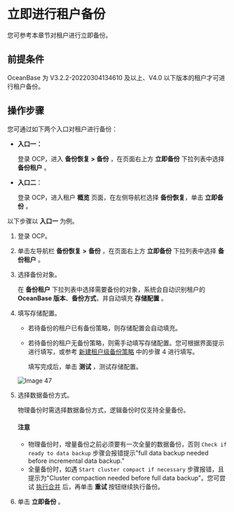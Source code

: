 # 立即进行租户备份

您可参考本章节对租户进行立即备份。

## 前提条件

OceanBase 为 V3.2.2-20220304134610 及以上、V4.0 以下版本的租户才可进行租户备份。

## 操作步骤

您可通过如下两个入口对租户进行备份：

* **入口一：**

    登录 OCP，进入 **备份恢复 > 备份** ，在页面右上方 **立即备份** 下拉列表中选择 **备份租户** 。

* **入口二**：

    登录 OCP，进入租户 **概览** 页面，在左侧导航栏选择 **备份恢复**，单击 **立即备份** 。

以下步骤以 **入口一** 为例。

1. 登录 OCP。

2. 单击左导航栏 **备份恢复** **\>** **备份** ，在页面右上方 **立即备份** 下拉列表中选择 **备份租户** 。

3. 选择备份对象。

   在 **备份租户** 下拉列表中选择需要备份的对象，系统会自动识别租户的 **OceanBase 版本**、**备份方式**，并自动填充 **存储配置** 。

4. 填写存储配置。

   * 若待备份的租户已有备份策略，则存储配置会自动填充。

   * 若待备份的租户无备份策略，则需手动填写存储配置。您可根据界面提示进行填写，或参考 [新建租户级备份策略](../500.regular-backup/200.manage-tenant-backup-strategy/100.creat-a-tenant-backup-stategy.md) 中的步骤 4 进行填写。

     填写完成后，单击 **测试** ，测试存储配置。

   ![Image 47](https://obbusiness-private.oss-cn-shanghai.aliyuncs.com/doc/img/ocp/401/%E5%AD%98%E5%82%A8%E9%85%8D%E7%BD%AE1.png)

5. 选择数据备份方式。

   物理备份时需选择数据备份方式，逻辑备份时仅支持全量备份。

    <main id="notice" type='notice'>
    <h4>注意</h4>
    <ul>
    <li>物理备份时，增量备份之前必须要有一次全量的数据备份，否则 <code>Check if ready to data backup</code> 步骤会报错提示&quot;full data backup needed before incremental data backup.&quot;</li>
    <li>全量备份时，如遇 <code>Start cluster compact if necessary</code> 步骤报错，且提示为&quot;Cluster compaction needed before full data backup&quot;。您可尝试 <a href="../../600.cluster-functions/1100.manage-cluster-merge/200.cluster-perform-merge.md">执行合并</a> 后，再单击 <strong>重试</strong> 按钮继续执行备份。</li>
    </ul>
    </main>

6. 单击 **立即备份** 。
